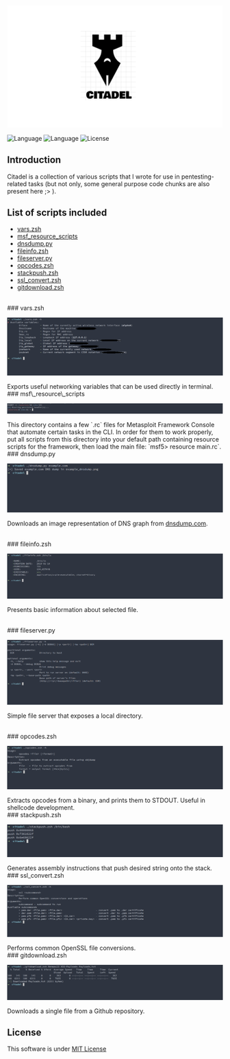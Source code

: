 <h1 align="center">  </h1> <br>

<p align="center">
  <a>
    <img alt="Netenum" title="Netenum" src="img/citadel.png">
  </a>
</p>


![Language](https://img.shields.io/badge/Language-Python-blue.svg?longCache=true&style=flat-square)  ![Language](https://img.shields.io/badge/Language-Bash-magenta.svg?longCache=true&style=flat-square) 
   ![License](https://img.shields.io/badge/License-MIT-purple.svg?longCache=true&style=flat-square)   

## Introduction
Citadel is a collection of various scripts that I wrote for use in pentesting-related tasks (but not only, some general purpose code chunks are also present here ;> ).


## List of scripts included
- [vars.zsh](#vars.zsh)
- [msf\_resource\_scripts](#msf_resource_scripts)
- [dnsdump.py](#dnsdump.py)
- [fileinfo.zsh](#fileinfo.zsh)
- [fileserver.py](#fileserver.py)
- [opcodes.zsh](#opcodes.zsh)
- [stackpush.zsh](#stackpush.zsh)
- [ssl_convert.zsh](#ssl_convert.zsh)
- [gitdownload.zsh](#gitdownload.zsh)





<br>
### vars.zsh
<p align="center">
  <a>
    <img src="img/vars_screen.png">
  </a>
</p>
Exports useful networking variables that can be used directly in terminal. 

<br>
### msf\_resource\_scripts
<p align="center">
  <a>
    <img src="img/msfscripts_screen.png">
  </a>
</p>
This directory contains a few `.rc` files for Metasploit Framework Console that automate certain tasks in the CLI. In order for them to work properly, put all scripts from this directory into your default path containing resource scripts for the framework, then load the main file: `msf5> resource main.rc`.  


<br>
### dnsdump.py
<p align="center">
  <a>
    <img src="img/dnsdump_screen.png">
  </a>
</p>

Downloads an image representation of DNS graph from [dnsdump.com](http://dnsdump.com).

<br>
### fileinfo.zsh
<p align="center">
  <a>
    <img src="img/fileinfo_screen.png">
  </a>
</p>

Presents basic information about selected file.  

<br>
### fileserver.py
<p align="center">
  <a>
    <img src="img/fileserver_screen.png">
  </a>
</p>

Simple file server that exposes a local directory.

<br>
### opcodes.zsh
<p align="center">
  <a>
    <img src="img/opcodes_screen.png">
  </a>
</p>
Extracts opcodes from a binary, and prints them to STDOUT. Useful in shellcode development.

<br>
### stackpush.zsh
<p align="center">
  <a>
    <img src="img/stackpush_screen.png">
  </a>
</p>
Generates assembly instructions that push desired string onto the stack.

<br>
### ssl_convert.zsh
<p align="center">
  <a>
    <img src="img/sslconvert_screen.png">
  </a>
</p>
Performs common OpenSSL file conversions.

<br>
### gitdownload.zsh
<p align="center">
  <a>
    <img src="img/gitdownload_screen.png">
  </a>
</p>
Downloads a single file from a Github repository.





## License
This software is under [MIT License](https://en.wikipedia.org/wiki/MIT_License)



